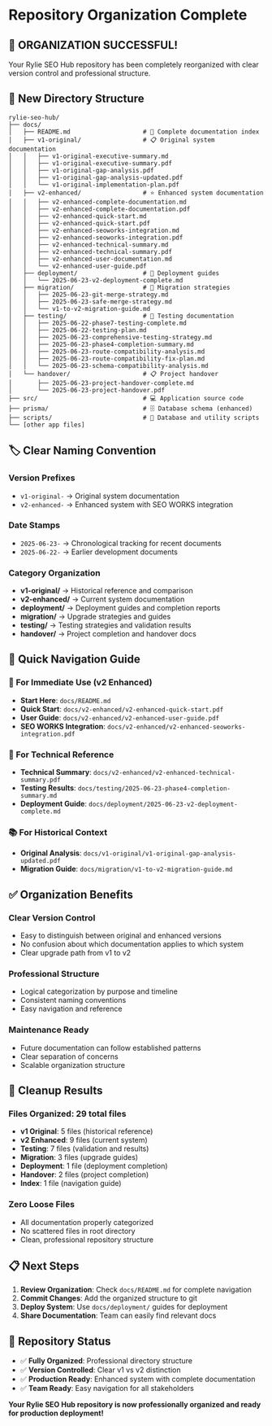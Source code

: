 # Repository Organization Complete

## 🎉 **ORGANIZATION SUCCESSFUL!**

Your Rylie SEO Hub repository has been completely reorganized with clear version control and professional structure.

## 📁 **New Directory Structure**

```
rylie-seo-hub/
├── docs/
│   ├── README.md                    # 📖 Complete documentation index
│   ├── v1-original/                 # 📋 Original system documentation
│   │   ├── v1-original-executive-summary.md
│   │   ├── v1-original-executive-summary.pdf
│   │   ├── v1-original-gap-analysis.pdf
│   │   ├── v1-original-gap-analysis-updated.pdf
│   │   └── v1-original-implementation-plan.pdf
│   ├── v2-enhanced/                 # ⭐ Enhanced system documentation
│   │   ├── v2-enhanced-complete-documentation.md
│   │   ├── v2-enhanced-complete-documentation.pdf
│   │   ├── v2-enhanced-quick-start.md
│   │   ├── v2-enhanced-quick-start.pdf
│   │   ├── v2-enhanced-seoworks-integration.md
│   │   ├── v2-enhanced-seoworks-integration.pdf
│   │   ├── v2-enhanced-technical-summary.md
│   │   ├── v2-enhanced-technical-summary.pdf
│   │   ├── v2-enhanced-user-documentation.md
│   │   └── v2-enhanced-user-guide.pdf
│   ├── deployment/                  # 🚀 Deployment guides
│   │   └── 2025-06-23-v2-deployment-complete.md
│   ├── migration/                   # 🔄 Migration strategies
│   │   ├── 2025-06-23-git-merge-strategy.md
│   │   ├── 2025-06-23-safe-merge-strategy.md
│   │   └── v1-to-v2-migration-guide.md
│   ├── testing/                     # 🧪 Testing documentation
│   │   ├── 2025-06-22-phase7-testing-complete.md
│   │   ├── 2025-06-22-testing-plan.md
│   │   ├── 2025-06-23-comprehensive-testing-strategy.md
│   │   ├── 2025-06-23-phase4-completion-summary.md
│   │   ├── 2025-06-23-route-compatibility-analysis.md
│   │   ├── 2025-06-23-route-compatibility-fix-plan.md
│   │   └── 2025-06-23-schema-compatibility-analysis.md
│   └── handover/                    # 📋 Project handover
│       ├── 2025-06-23-project-handover-complete.md
│       └── 2025-06-23-project-handover.pdf
├── src/                             # 💻 Application source code
├── prisma/                          # 🗄️ Database schema (enhanced)
├── scripts/                         # 🔧 Database and utility scripts
└── [other app files]
```

## 🏷️ **Clear Naming Convention**

### **Version Prefixes**
- `v1-original-` → Original system documentation
- `v2-enhanced-` → Enhanced system with SEO WORKS integration

### **Date Stamps**
- `2025-06-23-` → Chronological tracking for recent documents
- `2025-06-22-` → Earlier development documents

### **Category Organization**
- **v1-original/** → Historical reference and comparison
- **v2-enhanced/** → Current system documentation
- **deployment/** → Deployment guides and completion reports
- **migration/** → Upgrade strategies and guides
- **testing/** → Testing strategies and validation results
- **handover/** → Project completion and handover docs

## 🎯 **Quick Navigation Guide**

### **🚀 For Immediate Use (v2 Enhanced)**
- **Start Here**: `docs/README.md`
- **Quick Start**: `docs/v2-enhanced/v2-enhanced-quick-start.pdf`
- **User Guide**: `docs/v2-enhanced/v2-enhanced-user-guide.pdf`
- **SEO WORKS Integration**: `docs/v2-enhanced/v2-enhanced-seoworks-integration.pdf`

### **🔧 For Technical Reference**
- **Technical Summary**: `docs/v2-enhanced/v2-enhanced-technical-summary.pdf`
- **Testing Results**: `docs/testing/2025-06-23-phase4-completion-summary.md`
- **Deployment Guide**: `docs/deployment/2025-06-23-v2-deployment-complete.md`

### **📚 For Historical Context**
- **Original Analysis**: `docs/v1-original/v1-original-gap-analysis-updated.pdf`
- **Migration Guide**: `docs/migration/v1-to-v2-migration-guide.md`

## ✅ **Organization Benefits**

### **Clear Version Control**
- Easy to distinguish between original and enhanced versions
- No confusion about which documentation applies to which system
- Clear upgrade path from v1 to v2

### **Professional Structure**
- Logical categorization by purpose and timeline
- Consistent naming conventions
- Easy navigation and reference

### **Maintenance Ready**
- Future documentation can follow established patterns
- Clear separation of concerns
- Scalable organization structure

## 🧹 **Cleanup Results**

### **Files Organized**: 29 total files
- **v1 Original**: 5 files (historical reference)
- **v2 Enhanced**: 9 files (current system)
- **Testing**: 7 files (validation and results)
- **Migration**: 3 files (upgrade guides)
- **Deployment**: 1 file (deployment completion)
- **Handover**: 2 files (project completion)
- **Index**: 1 file (navigation guide)

### **Zero Loose Files**
- All documentation properly categorized
- No scattered files in root directory
- Clean, professional repository structure

## 📋 **Next Steps**

1. **Review Organization**: Check `docs/README.md` for complete navigation
2. **Commit Changes**: Add the organized structure to git
3. **Deploy System**: Use `docs/deployment/` guides for deployment
4. **Share Documentation**: Team can easily find relevant docs

## 🎉 **Repository Status**

- ✅ **Fully Organized**: Professional directory structure
- ✅ **Version Controlled**: Clear v1 vs v2 distinction
- ✅ **Production Ready**: Enhanced system with complete documentation
- ✅ **Team Ready**: Easy navigation for all stakeholders

**Your Rylie SEO Hub repository is now professionally organized and ready for production deployment!**

